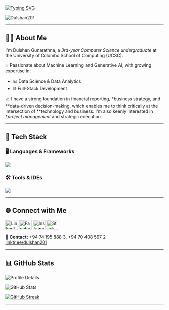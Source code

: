 <!-- Typing SVG Header -->
[![Typing SVG](https://readme-typing-svg.herokuapp.com?size=32&vCenter=true&width=760&lines=Hi+%F0%9F%91%8B%2C+I'm+Dulshan+Gunarathna;Computer+Science+Undergraduate+@+UCSC)](https://git.io/typing-svg)

<!-- Profile Views -->
<p align="left">
  <img src="https://komarev.com/ghpvc/?username=Dulshan201&label=Profile%20views&color=0e75b6&style=flat" alt="Dulshan201" />
</p>

---

## 👨‍💻 About Me
I'm Dulshan Gunarathna, a *3rd-year Computer Science undergraduate* at the University of Colombo School of Computing (UCSC).

💡 Passionate about Machine Learning and Generative AI, with growing expertise in:  
- 📊 Data Science & Data Analytics  
- 🌐 Full-Stack Development

📈 I have a strong foundation in financial reporting, *business strategy, and **data-driven decision-making, which enables me to think critically at the intersection of **technology and business. I'm also keenly interested in **project management* and strategic execution.

---

## 🔧 Tech Stack

### 🖥 Languages & Frameworks
<p align="left">
  <a href="https://skillicons.dev">
    <img src="https://skillicons.dev/icons?i=c,cpp,cs,html,css,java,mysql,dart,flutter,py,linux,scala,r,react,mongodb,spring,nodejs,javascript,express,php" />
  </a>
</p>

### 🛠 Tools & IDEs
<p align="left">
  <a href="https://skillicons.dev">
    <img src="https://skillicons.dev/icons?i=git,powershell,arduino,autocad,figma,idea,ps,au,pr,vscode,androidstudio,eclipse,postman,selenium,docker,discord,qt,visualstudio,wordpress,pycharm,jupyter" />
  </a>
</p>

---

## 🌐 Connect with Me

<p align="left">
  <a href="https://www.linkedin.com/in/dulshan-gunarathna-417099282" target="_blank">
    <img align="center" src="https://raw.githubusercontent.com/rahuldkjain/github-profile-readme-generator/master/src/images/icons/Social/linked-in-alt.svg" alt="LinkedIn" height="30" width="40" />
  </a>
  <a href="https://www.facebook.com/share/1BDw8ZeYtb/" target="_blank">
    <img align="center" src="https://raw.githubusercontent.com/rahuldkjain/github-profile-readme-generator/master/src/images/icons/Social/facebook.svg" alt="Facebook" height="30" width="40" />
  </a>
  <a href="https://www.instagram.com/dulshan201/" target="_blank">
    <img align="center" src="https://raw.githubusercontent.com/rahuldkjain/github-profile-readme-generator/master/src/images/icons/Social/instagram.svg" alt="Instagram" height="30" width="40" />
  </a>
  <a href="https://stackoverflow.com/users/31287104/dulshan-gunarathna" target="_blank">
    <img align="center" src="https://raw.githubusercontent.com/rahuldkjain/github-profile-readme-generator/master/src/images/icons/Social/stack-overflow.svg" alt="Stack Overflow" height="30" width="40" />
  </a>
</p>

📱 **Contact:** +94 74 195 888 3, +94 70 408 597 2  
[linktr.ee/dulshan201](https://linktr.ee/dulshan201)

---

## 📊 GitHub Stats

<!-- Profile Summary Card -->
![Profile Details](https://github-profile-summary-cards.vercel.app/api/cards/profile-details?username=Dulshan201&theme=monokai)

<!-- Stats -->
![GitHub Stats](https://github-profile-summary-cards.vercel.app/api/cards/stats?username=Dulshan201&theme=monokai)

<!-- Streaks -->
[![GitHub Streak](https://github-readme-streak-stats.herokuapp.com?user=Dulshan201&theme=soft-green)](https://git.io/streak-stats)

---

<!-- Footer Note -->
<!---
Dulshan201/Dulshan201 is a ✨ special ✨ repository because its README.md (this file) appears on your GitHub profile.
--->

